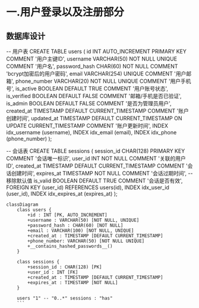 # 一.用户登录以及注册部分

## 数据库设计

-- 用户表
CREATE TABLE users (
id INT AUTO_INCREMENT PRIMARY KEY COMMENT '用户主键ID',
username VARCHAR(50) NOT NULL UNIQUE COMMENT '用户名',
password_hash CHAR(60) NOT NULL COMMENT 'bcrypt加密后的用户密码',
email VARCHAR(254) UNIQUE COMMENT '用户邮箱',
phone_number VARCHAR(20) NOT NULL UNIQUE COMMENT '用户手机号',
is_active BOOLEAN DEFAULT TRUE COMMENT '用户账号状态',
is_verified BOOLEAN DEFAULT FALSE COMMENT '邮箱/手机是否已验证',
is_admin BOOLEAN DEFAULT FALSE COMMENT '是否为管理员用户',
created_at TIMESTAMP DEFAULT CURRENT_TIMESTAMP COMMENT '账户创建时间',
updated_at TIMESTAMP DEFAULT CURRENT_TIMESTAMP ON UPDATE CURRENT_TIMESTAMP COMMENT '账户更新时间',
INDEX idx_username (username),
INDEX idx_email (email),
INDEX idx_phone (phone_number)
);

-- 会话表
CREATE TABLE sessions (
session_id CHAR(128) PRIMARY KEY COMMENT '会话唯一标识',
user_id INT NOT NULL COMMENT '关联的用户ID',
created_at TIMESTAMP DEFAULT CURRENT_TIMESTAMP COMMENT '会话创建时间',
expires_at TIMESTAMP NOT NULL COMMENT '会话过期时间', -- 移除默认值
is_valid BOOLEAN DEFAULT TRUE COMMENT '会话是否有效',
FOREIGN KEY (user_id) REFERENCES users(id),
INDEX idx_user_id (user_id),
INDEX idx_expires_at (expires_at)
);
```mermaid
classDiagram
    class users {
        +id : INT [PK, AUTO_INCREMENT]
        +username : VARCHAR(50) [NOT NULL, UNIQUE]
        +password_hash : CHAR(60) [NOT NULL]
        +email : VARCHAR(100) [NOT NULL, UNIQUE]
        +created_at : TIMESTAMP [DEFAULT CURRENT_TIMESTAMP]
        +phone_number: VARCHAR(50) [NOT NULL UNIQUE]
        +__contains_hashed_passwords__()
    }

    class sessions {
        +session_id : CHAR(128) [PK]
        +user_id : INT [FK]
        +created_at : TIMESTAMP [DEFAULT CURRENT_TIMESTAMP]
        +expires_at : TIMESTAMP [NOT NULL]
    }

    users "1" -- "0..*" sessions : "has"
    ```
